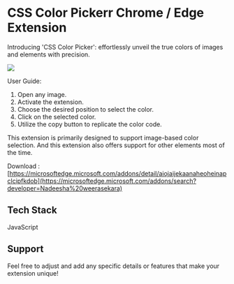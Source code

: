 
# CSS Color Pickerr Chrome / Edge Extension

 Introducing 'CSS Color Picker': effortlessly unveil the true colors of images and elements with precision.
 
<div > <img src="img/ss.gif" > </div>


User Guide:

1. Open any image.
2. Activate the extension.
3. Choose the desired position to select the color.
4. Click on the selected color.
5. Utilize the copy button to replicate the color code.

This extension is primarily designed to support image-based color selection. And this extension also offers support for other elements most of the time.



Download : [https://microsoftedge.microsoft.com/addons/detail/aiojaijekaanaheoheinapclcipfkdob](https://microsoftedge.microsoft.com/addons/search?developer=Nadeesha%20weerasekara)

## Tech Stack
JavaScript

## Support

Feel free to adjust and add any specific details or features that make your extension unique!
